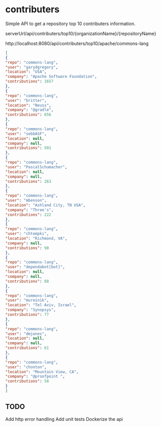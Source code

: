 # contributers

Simple API to get a repository top 10 contributers information.

serverUrl/api/contributers/top10/{organizationName}/{repositoryName}

http://localhost:8080/api/contributers/top10/apache/commons-lang
```json
[
{
"repo": "commons-lang",
"user": "garydgregory",
"location": "USA",
"company": "Apache Software Foundation",
"contributions": 1657
},
{
"repo": "commons-lang",
"user": "britter",
"location": "Neuss",
"company": "@gradle",
"contributions": 656
},
{
"repo": "commons-lang",
"user": "sebbASF",
"location": null,
"company": null,
"contributions": 501
},
{
"repo": "commons-lang",
"user": "PascalSchumacher",
"location": null,
"company": null,
"contributions": 263
},
{
"repo": "commons-lang",
"user": "mbenson",
"location": "Ashland City, TN USA",
"company": "Three's",
"contributions": 222
},
{
"repo": "commons-lang",
"user": "chtompki",
"location": "Richmond, VA",
"company": null,
"contributions": 90
},
{
"repo": "commons-lang",
"user": "dependabot[bot]",
"location": null,
"company": null,
"contributions": 88
},
{
"repo": "commons-lang",
"user": "mureinik",
"location": "Tel Aviv, Israel",
"company": "Synopsys",
"contributions": 77
},
{
"repo": "commons-lang",
"user": "dmjones",
"location": null,
"company": null,
"contributions": 61
},
{
"repo": "commons-lang",
"user": "chonton",
"location": "Mountain View, CA",
"company": "@proofpoint ",
"contributions": 58
}
]

```

## TODO
Add http error handling
Add unit tests
Dockerize the api
